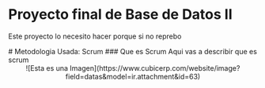 # Proyecto final de Base de Datos II
<p>Este proyecto lo necesito hacer porque si no reprebo</p>
# Metodologia Usada: Scrum 
### Que es Scrum
Aqui vas a describir que es scrum
<center>
![Esta es una Imagen](https://www.cubicerp.com/website/image?field=datas&model=ir.attachment&id=63)
</center>
